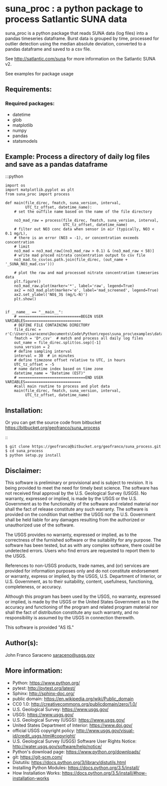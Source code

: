 # suna_proc : a python package to process Satlantic SUNA data 

suna_proc is a python package that reads SUNA data (log files) into a pandas timeseries dataframe.
Burst data is grouped by time, processed for outlier detection using the median absolute deviation, 
converted to a pandas dataframe and saved to a csv file.

See http://satlantic.com/suna for more information on the Satlantic SUNA v2.

See examples for package usage

Requirements:
--------------

### Required packages: ###

* datetime
* glob
* matplotlib
* numpy
* pandas
* statsmodels

Example: Process a directory of daily log files and save as a pandas dataframe
-------------------------------------------------------------------------------
:::python

	import os
	import matplotlib.pyplot as plt
	from suna_proc import process

	def main(file_direc, fmatch, suna_version, interval,
			 UTC_tz_offset, datetime_name):
		# set the ouTfile name based on the name of the file directory

		no3_mad_raw = process(file_direc, fmatch, suna_version, interval,
							  UTC_tz_offset, datetime_name)
		# filter out NO3 conc data when sensor in air (typically, NO3 < 0.1 mg/L),
		# there is an error (NO3 = -1), or concentration exceeds concentration
		# limit
		no3_mad = no3_mad_raw[(no3_mad_raw > 0.1) & (no3_mad_raw < 58)]
		# write mad proced nitrata concentration output to csv file
		no3_mad.to_csv(os.path.join(file_direc, (out_name + '_SUNA_NO3_mad.csv')))

		# plot the raw and mad processed nitrate concentration timeseries data
		plt.figure()
		no3_mad_raw.plot(marker='*', label='raw', legend=True)
		ax2 = no3_mad.plot(marker='o', label='mad_screened', legend=True)
		ax2.set_ylabel('NO$_3$ (mg/L-N)')
		plt.show()


	if __name__ == "__main__":
		# ============================BEGIN USER VARIABLES=========================
		# DEFINE FILE CONTAINING DIRECTORY
		file_direc = r'C:\Users\saraceno\Documents\Code\Python\repos\suna_proc\examples\data'
		fmatch = 'D*.csv'  # match and process all daily log files
		out_name = file_direc.split(os.sep)[-1]
		suna_version = 2
		# define sampling interval
		interval = 30  # in minutes
		# define timezone offset relative to UTC, in hours
		UTC_tz_offset = -5
		# name datetime index based on time zone
		datetime_name = "Datetime (EST)"
		# ==============================END USER VARIABLES=========================
		#call main routine to process and plot data
		main(file_direc, fmatch, suna_version, interval,
			 UTC_tz_offset, datetime_name)

Installation:
------------

Or you can get the source code from bitbucket
https://bitbucket.org/geofranco/suna_process

::

	$ git clone https://geofranco@bitbucket.org/geofranco/suna_process.git
	$ cd suna_process
	$ python setup.py install


Disclaimer:
----------

This software is preliminary or provisional and is subject to revision. It is being provided to meet the need for timely
best science. The software has not received final approval by the U.S. Geological Survey (USGS). No warranty, expressed
or implied, is made by the USGS or the U.S. Government as to the functionality of the software and related material nor
shall the fact of release constitute any such warranty. The software is provided on the condition that neither the USGS
nor the U.S. Government shall be held liable for any damages resulting from the authorized or unauthorized use of the
software.

The USGS provides no warranty, expressed or implied, as to the correctness of the furnished software or the suitability
for any purpose. The software has been tested, but as with any complex software, there could be undetected errors. Users
who find errors are requested to report them to the USGS.

References to non-USGS products, trade names, and (or) services are provided for information purposes only and do not
constitute endorsement or warranty, express or implied, by the USGS, U.S. Department of Interior, or U.S. Government, as
to their suitability, content, usefulness, functioning, completeness, or accuracy.

Although this program has been used by the USGS, no warranty, expressed or implied, is made by the USGS or the United
States Government as to the accuracy and functioning of the program and related program material nor shall the fact of
distribution constitute any such warranty, and no responsibility is assumed by the USGS in connection therewith.

This software is provided "AS IS."


Author(s):
------
John Franco Saraceno <saraceno@usgs.gov>

More information:
-----------------
* Python: https://www.python.org/
* pytest: http://pytest.org/latest/
* Sphinx: http://sphinx-doc.org/
* public domain: https://en.wikipedia.org/wiki/Public_domain
* CC0 1.0: http://creativecommons.org/publicdomain/zero/1.0/
* U.S. Geological Survey: https://www.usgs.gov/
* USGS: https://www.usgs.gov/
* U.S. Geological Survey (USGS): https://www.usgs.gov/
* United States Department of Interior: https://www.doi.gov/
* official USGS copyright policy: http://www.usgs.gov/visual-id/credit_usgs.html#copyright/
* U.S. Geological Survey (USGS) Software User Rights Notice: http://water.usgs.gov/software/help/notice/
* Python's download page: https://www.python.org/downloads/
* git: https://git-scm.com/
* Distutils: https://docs.python.org/3/library/distutils.html
* Installing Python Modules: https://docs.python.org/3.5/install/
* How Installation Works: https://docs.python.org/3.5/install/#how-installation-works
